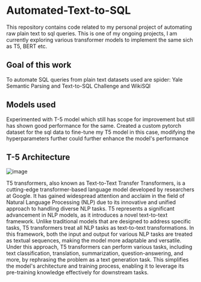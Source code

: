 # Automated-Text-to-SQL
This repository contains code related to my personal project of automating raw plain text to sql queries. This is one of my ongoing projects, I am currently exploring various transformer models to implement the same sich as T5, BERT etc.

## Goal of this work
To automate SQL queries from plain text
datasets used are spider: Yale Semantic Parsing and Text-to-SQL Challenge and WikiSQl 

## Models used
Experimented with T-5 model which still has scope for improvement but still has shown good performance for the same.
Created a custom pytorch dataset for the sql data to fine-tune my T5 model in this case, modifying the hyperparameters further could further enhance the model's performance

## T-5 Architecture

![image](https://github.com/user-attachments/assets/8bb73e3a-15ef-4979-9fe1-495e408d4580)

T5 transformers, also known as Text-to-Text Transfer Transformers, is a cutting-edge transformer-based language model developed by researchers at Google. It has gained widespread attention and acclaim in the field of Natural Language Processing (NLP) due to its innovative and unified approach to handling diverse NLP tasks. T5 represents a significant advancement in NLP models, as it introduces a novel text-to-text framework. Unlike traditional models that are designed to address specific tasks, T5 transformers treat all NLP tasks as text-to-text transformations. In this framework, both the input and output for various NLP tasks are treated as textual sequences, making the model more adaptable and versatile. Under this approach, T5 transformers can perform various tasks, including text classification, translation, summarization, question-answering, and more, by rephrasing the problem as a text generation task. This simplifies the model's architecture and training process, enabling it to leverage its pre-training knowledge effectively for downstream tasks.


